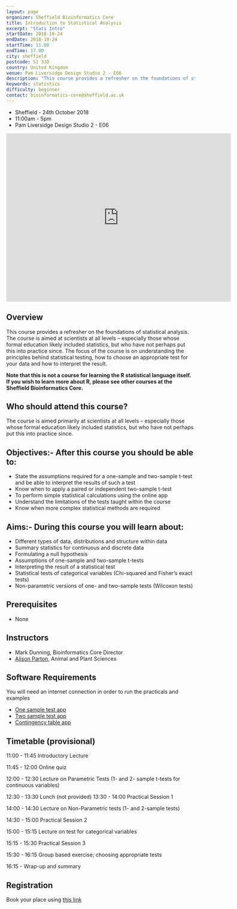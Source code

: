 ```yaml
---
layout: page
organizer: Sheffield Bioinformatics Core
title: Introduction to Statistical Analysis
excerpt: "Stats Intro"
startDate: 2018-10-24
endDate: 2018-10-24
startTime: 11.00
endTime: 17.00
city: sheffield
postcode: S1 3JD
country: United Kingdom
venue: Pam Liversidge Design Studio 2 - E06
description: "This course provides a refresher on the foundations of statistical analysis. Practicals are conducted using the ‘Shiny’ package; which provides an accessible interface to the R statistical language. Note that this is not a course for learning about the R statistical language itself. If you wish to learn more about R, please see other courses at the Sheffield Bioinformatics Core."
keywords: statistics
difficulty: beginner
contact: bioinformatics-core@sheffield.ac.uk
---
```


- Sheffield - 24th October 2018
- 11:00am - 5pm
- Pam Liversidge Design Studio 2 - E06

<iframe src="https://www.google.com/maps/embed?pb=!1m14!1m8!1m3!1d9519.181464571486!2d-1.4777067!3d53.3827108!3m2!1i1024!2i768!4f13.1!3m3!1m2!1s0x0%3A0x60e5580cdf19b137!2sPam+Liversidge+Building!5e0!3m2!1sen!2suk!4v1510862811609" width="600" height="450" frameborder="0" style="border:0" allowfullscreen></iframe>

## Overview
This course provides a refresher on the foundations of statistical analysis. The course is aimed at scientists at all levels – especially those whose formal education likely included statistics, but who have not perhaps put this into practice since. The focus of the course is on understanding the principles behind statistical testing, how to choose an appropriate test for your data and how to interpret the result.

**Note that this is not a course for learning the R statistical language itself. If you wish to learn more about R, please see other courses at the Sheffield Bioinformatics Core.**

## Who should attend this course?

The course is aimed primarily at scientists at all levels – especially those whose formal education likely included statistics, but who have not perhaps put this into practice since. 

## Objectives:- After this course you should be able to:

- State the assumptions required for a one-sample and two-sample t-test and be able to interpret the results of such a test
- Know when to apply a paired or independent two-sample t-test
- To perform simple statistical calculations using the online app
- Understand the limitations of the tests taught within the course
- Know when more complex statistical methods are required


## Aims:- During this course you will learn about:

- Different types of data, distributions and structure within data
- Summary statistics for continuous and discrete data
- Formulating a null hypothesis
- Assumptions of one-sample and two-sample t-tests
- Interpreting the result of a statistical test
- Statistical tests of categorical variables (Chi-squared and Fisher’s exact tests)
- Non-parametric versions of one- and two-sample tests (Wilcoxon tests)



## Prerequisites

- None

## Instructors

- Mark Dunning, Bioinformatics Core Director
- [Alison Parton](https://sites.google.com/sheffield.ac.uk/alison-parton/home), Animal and Plant Sciences

## Software Requirements

You will need an internet connection in order to run the practicals and examples

- [One sample test app](http://bioinformatics.cruk.cam.ac.uk/apps/stats/OneSampleTest)
- [Two sample test app](http://bioinformatics.cruk.cam.ac.uk/apps/stats/TwoSampleTest)
- [Contingency table app](http://bioinformatics.cruk.cam.ac.uk/apps/stats/contingency-table)

## Timetable (provisional)

11:00 - 11:45 Introductory Lecture
<!--http://sbc.shef.ac.uk/IntroductionToStats/lectures/1_intro#1-->
11:45 - 12:00 Online quiz
<!--https://docs.google.com/forms/d/e/1FAIpQLSdjJsxP9u5U0SGXAkTuQSsFecMrtfvf0m0GgWMKDq5bfLEYTA/viewform-->
12:00 - 12:30 Lecture on Parametric Tests (1- and 2- sample t-tests for continuous variables)
<!--(http://sbc.shef.ac.uk/IntroductionToStats/lectures/2_t_tests#1)-->
12:30 - 13:30 Lunch (not provided)
13:30 - 14:00 Practical Session 1
<!--http://sbc.shef.ac.uk/IntroductionToStats/practical#parametric-tests-->
14:00 - 14:30 Lecture on Non-Parametric tests (1- and 2-sample tests)
<!--(http://sbc.shef.ac.uk/IntroductionToStats/lectures/3_non_parametric)-->
14:30 - 15:00 Practical Session 2
<!--http://sbc.shef.ac.uk/IntroductionToStats/practical#non-parametric-tests-->
15:00 - 15:15 Lecture on test for categorical variables
<!--http://sbc.shef.ac.uk/IntroductionToStats/lectures/4_categorical#1-->
15:15 - 15:30 Practical Session 3
<!--http://sbc.shef.ac.uk/IntroductionToStats/practical#tests-for-categorical-variables-->
15:30 - 16:15 Group based exercise; choosing appropriate tests
<!--http://sbc.shef.ac.uk/IntroductionToStats/practical#small-group-exercise-choosing-a-test-->
16:15 - Wrap-up and summary



## Registration 

Book your place using [this link](https://onlineshop.shef.ac.uk/conferences-and-events/faculty-of-medicine-dentistry-and-health/neuroscience/introduction-to-statistical-analysis)

